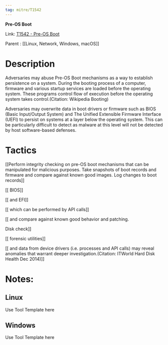 ```yaml
---
tag: mitre/T1542
---
```


**Pre-OS Boot**

Link: [T1542 - Pre-OS Boot](https://attack.mitre.org/techniques/T1542)

Parent : [[Linux, Network, Windows, macOS]]


# Description

Adversaries may abuse Pre-OS Boot mechanisms as a way to establish persistence on a system. During the booting process of a computer, firmware and various startup services are loaded before the operating system. These programs control flow of execution before the operating system takes control.(Citation: Wikipedia Booting)

Adversaries may overwrite data in boot drivers or firmware such as BIOS (Basic Input/Output System) and The Unified Extensible Firmware Interface (UEFI) to persist on systems at a layer below the operating system. This can be particularly difficult to detect as malware at this level will not be detected by host software-based defenses.

# Tactics


[[Perform integrity checking on pre-OS boot mechanisms that can be manipulated for malicious purposes. Take snapshots of boot records and firmware and compare against known good images. Log changes to boot records]]

[[ BIOS]]

[[ and EFI]]

[[ which can be performed by API calls]]

[[ and compare against known good behavior and patching.

Disk check]]

[[ forensic utilities]]

[[ and data from device drivers (i.e. processes and API calls) may reveal anomalies that warrant deeper investigation.(Citation: ITWorld Hard Disk Health Dec 2014)]]


# Notes:

## Linux

Use Tool Template here

## Windows

Use Tool Template here